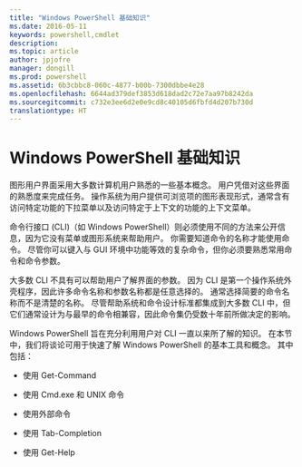 ```yaml
---
title: "Windows PowerShell 基础知识"
ms.date: 2016-05-11
keywords: powershell,cmdlet
description: 
ms.topic: article
author: jpjofre
manager: dongill
ms.prod: powershell
ms.assetid: 6b3cbbc8-060c-4877-b00b-7300dbbe4e28
ms.openlocfilehash: 6644ad379def3853d618dad2c72e7aa97b8242da
ms.sourcegitcommit: c732e3ee6d2e0e9cd8c40105d6fbfd4d207b730d
translationtype: HT
---
```

# <a name="windows-powershell-basics"></a>Windows PowerShell 基础知识
图形用户界面采用大多数计算机用户熟悉的一些基本概念。 用户凭借对这些界面的熟悉度来完成任务。 操作系统为用户提供可浏览项的图形表现形式，通常含有访问特定功能的下拉菜单以及访问特定于上下文的功能的上下文菜单。

命令行接口 (CLI)（如 Windows PowerShell）则必须使用不同的方法来公开信息，因为它没有菜单或图形系统来帮助用户。 你需要知道命令的名称才能使用命令。 尽管你可以键入与 GUI 环境中功能等效的复杂命令，但你必须要熟悉常用命令和命令参数。

大多数 CLI 不具有可以帮助用户了解界面的参数。 因为 CLI 是第一个操作系统外壳程序，因此许多命令名称和参数名称都是任意选择的。 通常选择简要的命令名称而不是清楚的名称。 尽管帮助系统和命令设计标准都集成到大多数 CLI 中，但它们通常设计为与最早的命令相兼容，因此命令集仍受数十年前所做决定的影响。

Windows PowerShell 旨在充分利用用户对 CLI 一直以来所了解的知识。 在本节中，我们将谈论可用于快速了解 Windows PowerShell 的基本工具和概念。 其中包括：

-   使用 Get-Command

-   使用 Cmd.exe 和 UNIX 命令

-   使用外部命令

-   使用 Tab-Completion

-   使用 Get-Help

